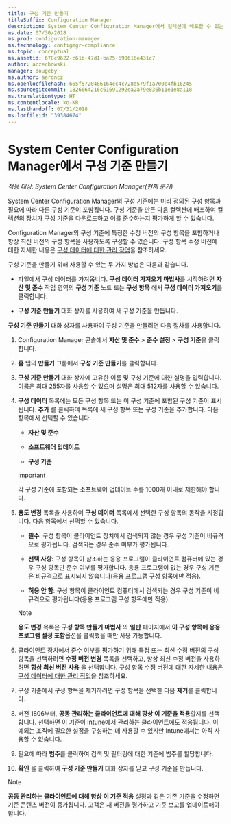 ```yaml
---
title: 구성 기준 만들기
titleSuffix: Configuration Manager
description: System Center Configuration Manager에서 컬렉션에 배포할 수 있는 구성 기준을 만듭니다.
ms.date: 07/30/2018
ms.prod: configuration-manager
ms.technology: configmgr-compliance
ms.topic: conceptual
ms.assetid: 678c9622-c61b-47d1-ba25-690616e431c7
author: aczechowski
manager: dougeby
ms.author: aaroncz
ms.openlocfilehash: 665f5720486164cc4c728d579f1a700c4fb16245
ms.sourcegitcommit: 1826664216c61691292ea2a79e836b11e1e8a118
ms.translationtype: HT
ms.contentlocale: ko-KR
ms.lasthandoff: 07/31/2018
ms.locfileid: "39384674"
---
```

# <a name="create-configuration-baselines-in-system-center-configuration-manager"></a>System Center Configuration Manager에서 구성 기준 만들기

*적용 대상: System Center Configuration Manager(현재 분기)*


System Center Configuration Manager의 구성 기준에는 미리 정의된 구성 항목과 필요에 따라 다른 구성 기준이 포함됩니다. 구성 기준을 만든 다음 컬렉션에 배포하여 컬렉션의 장치가 구성 기준을 다운로드하고 이를 준수하는지 평가하게 할 수 있습니다.  

 Configuration Manager의 구성 기준에 특정한 수정 버전의 구성 항목을 포함하거나 항상 최신 버전의 구성 항목을 사용하도록 구성할 수 있습니다. 구성 항목 수정 버전에 대한 자세한 내용은 [구성 데이터에 대한 관리 작업](../../compliance/deploy-use/management-tasks-for-configuration-data.md)을 참조하세요.  

 구성 기준을 만들기 위해 사용할 수 있는 두 가지 방법은 다음과 같습니다.  

-   파일에서 구성 데이터를 가져옵니다. **구성 데이터 가져오기 마법사**를 시작하려면 **자산 및 준수** 작업 영역의 **구성 기준** 노드 또는 **구성 항목** 에서 **구성 데이터 가져오기**를 클릭합니다.  

-   **구성 기준 만들기** 대화 상자를 사용하여 새 구성 기준을 만듭니다.  

**구성 기준 만들기** 대화 상자를 사용하여 구성 기준을 만들려면 다음 절차를 사용합니다.  

1.  Configuration Manager 콘솔에서 **자산 및 준수** > **준수 설정** > **구성 기준**을 클릭합니다.  

2.  **홈** 탭의 **만들기** 그룹에서 **구성 기준 만들기**를 클릭합니다.  

3.  **구성 기준 만들기** 대화 상자에 고유한 이름 및 구성 기준에 대한 설명을 입력합니다. 이름은 최대 255자를 사용할 수 있으며 설명은 최대 512자를 사용할 수 있습니다.  

4.  **구성 데이터** 목록에는 모든 구성 항목 또는 이 구성 기준에 포함된 구성 기준이 표시됩니다. **추가** 를 클릭하여 목록에 새 구성 항목 또는 구성 기준을 추가합니다. 다음 항목에서 선택할 수 있습니다.  

    -   **자산 및 준수**  

    -   **소프트웨어 업데이트**  

    -   **구성 기준**  
      > [!IMPORTANT]
      > 각 구성 기준에 포함되는 소프트웨어 업데이트 수를 1000개 이내로 제한해야 합니다.
5.  **용도 변경** 목록을 사용하여 **구성 데이터** 목록에서 선택한 구성 항목의 동작을 지정합니다. 다음 항목에서 선택할 수 있습니다.  

    -   **필수**: 구성 항목이 클라이언트 장치에서 검색되지 않는 경우 구성 기준이 비규격으로 평가됩니다. 검색되는 경우 준수 여부가 평가됩니다.  

    -   **선택 사항**: 구성 항목이 참조하는 응용 프로그램이 클라이언트 컴퓨터에 있는 경우 구성 항목만 준수 여부를 평가합니다. 응용 프로그램이 없는 경우 구성 기준은 비규격으로 표시되지 않습니다(응용 프로그램 구성 항목에만 적용).  

    -   **허용 안 함**: 구성 항목이 클라이언트 컴퓨터에서 검색되는 경우 구성 기준이 비규격으로 평가됩니다(응용 프로그램 구성 항목에만 적용).  

    > [!NOTE]
    >  **용도 변경** 목록은 **구성 항목 만들기 마법사** 의 **일반** 페이지에서 **이 구성 항목에 응용 프로그램 설정 포함**옵션을 클릭했을 때만 사용 가능합니다.  

6.  클라이언트 장치에서 준수 여부를 평가하기 위해 특정 또는 최신 수정 버전의 구성 항목을 선택하려면 **수정 버전 변경** 목록을 선택하고, 항상 최신 수정 버전을 사용하려면 **항상 최신 버전 사용** 을 선택합니다. 구성 항목 수정 버전에 대한 자세한 내용은 [구성 데이터에 대한 관리 작업](../../compliance/deploy-use/management-tasks-for-configuration-data.md)을 참조하세요.  

7.  구성 기준에서 구성 항목을 제거하려면 구성 항목을 선택한 다음 **제거**를 클릭합니다.  

8. 버전 1806부터, **공동 관리하는 클라이언트에 대해 항상 이 기준을 적용**할지를 선택합니다. 선택하면 이 기준이 Intune에서 관리하는 클라이언트에도 적용됩니다.  이 예외는 조직에 필요한 설정을 구성하는 데 사용할 수 있지만 Intune에서는 아직 사용할 수 없습니다. 

9. 필요에 따라 **범주**를 클릭하여 검색 및 필터링에 대한 기준에 범주를 할당합니다. 

10. **확인** 을 클릭하여 **구성 기준 만들기** 대화 상자를 닫고 구성 기준을 만듭니다.  

>[!NOTE]
> **공동 관리하는 클라이언트에 대해 항상 이 기준 적용** 설정과 같은 기존 기준을 수정하면 기준 콘텐츠 버전이 증가됩니다. 고객은 새 버전을 평가하고 기준 보고를 업데이트해야 합니다. 